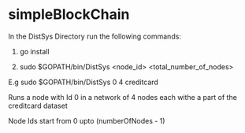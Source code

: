 # simpleBlockChain

In the DistSys Directory run the following commands:

1. go install

2. sudo $GOPATH/bin/DistSys <node_id> <total_number_of_nodes> <datasetname>
  
  E.g sudo $GOPATH/bin/DistSys 0 4 creditcard
  
  Runs a node with Id 0 in a network of 4 nodes each withe a part of the creditcard dataset
  
  Node Ids start from 0 upto (numberOfNodes - 1)
  

